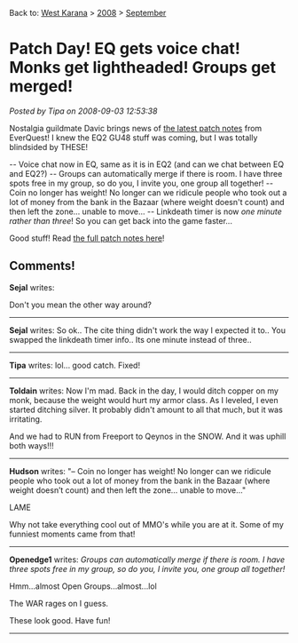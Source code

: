 Back to: [West Karana](/posts/westkarana.md) > [2008](/posts/2008/westkarana.md) > [September](./westkarana.md)
# Patch Day! EQ gets voice chat! Monks get lightheaded! Groups get merged!

*Posted by Tipa on 2008-09-03 12:53:38*

Nostalgia guildmate Davic brings news of [the latest patch notes](http://nostalgiatheguild.org/index.php?topic=348.0) from EverQuest! I knew the EQ2 GU48 stuff was coming, but I was totally blindsided by THESE!

-- Voice chat now in EQ, same as it is in EQ2 (and can we chat between EQ and EQ2?)
-- Groups can automatically merge if there is room. I have three spots free in my group, so do you, I invite you, one group all together!
-- Coin no longer has weight! No longer can we ridicule people who took out a lot of money from the bank in the Bazaar (where weight doesn't count) and then left the zone... unable to move...
-- Linkdeath timer is now *one minute rather than three*! So you can get back into the game faster...

Good stuff! Read [the full patch notes here](http://nostalgiatheguild.org/index.php?topic=348.0)!


## Comments!

**Sejal** writes: 

Don't you mean the other way around?

---

**Sejal** writes: So ok.. The cite thing didn't work the way I expected it to.. You swapped the linkdeath timer info.. Its one minute instead of three..

---

**Tipa** writes: lol... good catch. Fixed!

---

**Toldain** writes: Now I'm mad. Back in the day, I would ditch copper on my monk, because the weight would hurt my armor class. As I leveled, I even started ditching silver. It probably didn't amount to all that much, but it was irritating.

And we had to RUN from Freeport to Qeynos in the SNOW. And it was uphill both ways!!!

---

**Hudson** writes: "– Coin no longer has weight! No longer can we ridicule people who took out a lot of money from the bank in the Bazaar (where weight doesn’t count) and then left the zone… unable to move…"

LAME

Why not take everything cool out of MMO's while you are at it. Some of my funniest moments came from that!

---

**Openedge1** writes: *Groups can automatically merge if there is room. I have three spots free in my group, so do you, I invite you, one group all together!*

Hmm...almost Open Groups...almost...lol

The WAR rages on I guess.

These look good. Have fun!

---

